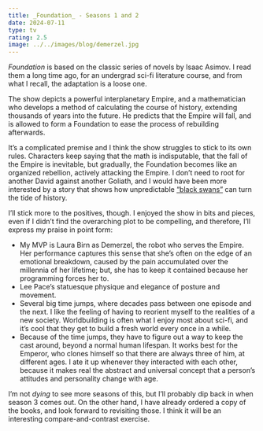 ```yaml
---
title: _Foundation_ - Seasons 1 and 2
date: 2024-07-11
type: tv
rating: 2.5
image: ../../images/blog/demerzel.jpg
---
```


_Foundation_ is based on the classic series of novels by Isaac Asimov. I read them a long time ago, for an undergrad sci-fi literature course, and from what I recall, the adaptation is a loose one.

The show depicts a powerful interplanetary Empire, and a mathematician who develops a method of calculating the course of history, extending thousands of years into the future. He predicts that the Empire will fall, and is allowed to form a Foundation to ease the process of rebuilding afterwards.

It’s a complicated premise and I think the show struggles to stick to its own rules. Characters keep saying that the math is indisputable, that the fall of the Empire is inevitable, but gradually, the Foundation becomes like an organized rebellion, actively attacking the Empire. I don’t need to root for another David against another Goliath, and I would have been more interested by a story that shows how unpredictable [“black swans”](https://en.wikipedia.org/wiki/Black_swan_theory) can turn the tide of history.

<!-- excerpt -->

I’ll stick more to the positives, though. I enjoyed the show in bits and pieces, even if I didn’t find the overarching plot to be compelling, and therefore, I’ll express my praise in point form:

- My MVP is Laura Birn as Demerzel, the robot who serves the Empire. Her performance captures this sense that she’s often on the edge of an emotional breakdown, caused by the pain accumulated over the millennia of her lifetime; but, she has to keep it contained because her programming forces her to.
- Lee Pace’s statuesque physique and elegance of posture and movement.
- Several big time jumps, where decades pass between one episode and the next. I like the feeling of having to reorient myself to the realities of a new society. Worldbuilding is often what I enjoy most about sci-fi, and it’s cool that they get to build a fresh world every once in a while.
- Because of the time jumps, they have to figure out a way to keep the cast around, beyond a normal human lifespan. It works best for the Emperor, who clones himself so that there are always three of him, at different ages. I ate it up whenever they interacted with each other, because it makes real the abstract and universal concept that a person’s attitudes and personality change with age.

I’m not _dying_ to see more seasons of this, but I’ll probably dip back in when season 3 comes out. On the other hand, I have already ordered a copy of the books, and look forward to revisiting those. I think it will be an interesting compare-and-contrast exercise.
